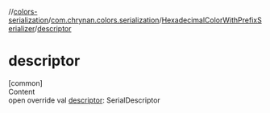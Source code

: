 //[colors-serialization](../../../index.md)/[com.chrynan.colors.serialization](../index.md)/[HexadecimalColorWithPrefixSerializer](index.md)/[descriptor](descriptor.md)



# descriptor  
[common]  
Content  
open override val [descriptor](descriptor.md): SerialDescriptor  



